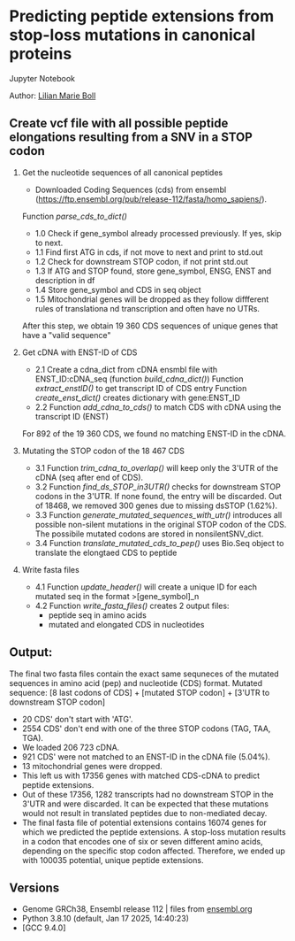 # Predicting peptide extensions from stop-loss mutations in canonical proteins
Jupyter Notebook

Author: [Lilian Marie Boll](https://justalilibit.github.io/)

## Create vcf file with all possible peptide elongations resulting from a SNV in a STOP codon
1. Get the nucleotide sequences of all canonical peptides
    - Downloaded Coding Sequences (cds) from ensembl (https://ftp.ensembl.org/pub/release-112/fasta/homo_sapiens/).

    Function *parse_cds_to_dict()*
    - 1.0 Check if gene_symbol already processed previously. If yes, skip to next.
    - 1.1 Find first ATG in cds, if not move to next and print to std.out
    - 1.2 Check for downstream STOP codon, if not print std.out
    - 1.3 If ATG and STOP found, store gene_symbol, ENSG, ENST and description in df
    - 1.4 Store gene_symbol and CDS in seq object
    - 1.5 Mitochondrial genes will be dropped as they follow diffferent rules of translationa nd transcription and often have no UTRs.

    After this step, we obtain 19 360 CDS sequences of unique genes that have a "valid sequence"

2. Get cDNA with ENST-ID of CDS
    - 2.1 Create a cdna_dict from cDNA ensmbl file with ENST_ID:cDNA_seq (function *build_cdna_dict()*)
    Function *extract_enstID()* to get transcript ID of CDS entry
    Function *create_enst_dict()* creates dictionary with gene:ENST_ID
    - 2.2 Function *add_cdna_to_cds()* to match CDS with cDNA using the transcript ID (ENST)
    
    For 892 of the 19 360 CDS, we found no matching ENST-ID in the cDNA.

3. Mutating the STOP codon of the 18 467 CDS
    - 3.1 Function *trim_cdna_to_overlap()* will keep only the 3'UTR of the cDNA (seq after end of CDS).
    - 3.2 Function *find_ds_STOP_in3UTR()* checks for downstream STOP codons in the 3'UTR. If none found, the entry will be discarded.
    Out of 18468, we removed 300 genes due to missing dsSTOP (1.62%).
    - 3.3 Function *generate_mutated_sequences_with_utr()* introduces all possible non-silent mutations in the original STOP codon of the CDS. 
    The possibile mutated codons are stored in nonsilentSNV_dict.
    - 3.4 Function *translate_mutated_cds_to_pep()* uses Bio.Seq object to translate the elongtaed CDS to peptide

4. Write fasta files
    - 4.1 Function *update_header()* will create a unique ID for each mutated seq in the format >[gene_symbol]_n 
    - 4.2 Function *write_fasta_files()* creates 2 output files:
        - peptide seq in amino acids
        - mutated and elongated CDS in nucleotides

## Output:
The final two fasta files contain the exact same sequneces of the mutated sequences
in amino acid (pep) and nucleotide (CDS) format.
Mutated sequence: [8 last codons of CDS] + [mutated STOP codon] + [3'UTR to downstream STOP codon]

- 20 CDS' don't start with 'ATG'.
- 2554 CDS' don't end with one of the three STOP codons (TAG, TAA, TGA).
- We loaded 206 723 cDNA.
- 921 CDS' were not matched to an ENST-ID in the cDNA file (5.04%).
- 13 mitochondrial genes were dropped.
- This left us with 17356 genes with matched CDS-cDNA to predict peptide extensions.
- Out of these 17356, 1282 transcripts had no downstream STOP in the 3'UTR and were discarded. It can be expected that these mutations would not result in translated peptides due to non-mediated decay.
- The final fasta file of potential extensions contains 16074 genes for which we predicted the peptide extensions. A stop-loss mutation results in a codon that encodes one of six or seven different amino acids, depending on the specific stop codon affected. Therefore, we ended up with 100035 potential, unique peptide extensions. 


## Versions
- Genome GRCh38, Ensembl release 112 | files from [ensembl.org](https://ftp.ensembl.org/pub/release-112/fasta/homo_sapiens/)
- Python 3.8.10 (default, Jan 17 2025, 14:40:23) 
- [GCC 9.4.0]
